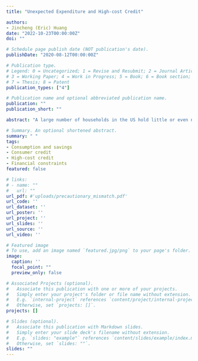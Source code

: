 ```yaml
---
title: "Unexpected Expenditure and High-cost Credit"

authors:
- Jincheng (Eric) Huang
date: "2022-10-23T00:00:00Z"
doi: ""

# Schedule page publish date (NOT publication's date).
publishDate: "2020-08-12T00:00:00Z"

# Publication type.
# Legend: 0 = Uncategorized; 1 = Revise and Resubmit; 2 = Journal Article;
# 3 = Working Paper; 4 = Work in Progress; 5 = Book; 6 = Book section;
# 7 = Thesis; 8 = Patent
publication_types: ["4"]

# Publication name and optional abbreviated publication name.
publication: ""
publication_short: ""

abstract: "A large number of households in the US hold little or even negative liquid wealth for prolonged periods of time, and face a high marginal cost of borrowing. I find that the use of high-cost credit such as payday loans is associated with (a series of) unexpected expenditures in families with low permanent income. Using PSID and the Consumer Expenditure Survey, I document that unexpected expenditures such as hospital visits and repairs tend to be more pervasive among low-wealth households. I construct a model where households face a trade-off between saving and life quality investment. A lack of investment in life quality leads to a deficit which increases the propensity of expenditure shocks. I study the effect of redistribution policies on reducing the occurrence of expenditure shocks and consequently the use of high-cost credit, as well as the welfare implications."

# Summary. An optional shortened abstract.
summary: " "
tags:
- Consumption and savings
- Consumer credit
- High-cost credit
- Financial constraints
featured: false

# links:
# - name: ""
#   url: ""
url_pdf: #'uploads/precautionary_mismatch.pdf'
url_code: ''
url_dataset: ''
url_poster: ''
url_project: ''
url_slides: ''
url_source: ''
url_video: ''

# Featured image
# To use, add an image named `featured.jpg/png` to your page's folder.
image:
  caption: ''
  focal_point: ""
  preview_only: false

# Associated Projects (optional).
#   Associate this publication with one or more of your projects.
#   Simply enter your project's folder or file name without extension.
#   E.g. `internal-project` references `content/project/internal-project/index.md`.
#   Otherwise, set `projects: []`.
projects: []

# Slides (optional).
#   Associate this publication with Markdown slides.
#   Simply enter your slide deck's filename without extension.
#   E.g. `slides: "example"` references `content/slides/example/index.md`.
#   Otherwise, set `slides: ""`.
slides: ""
---
```

